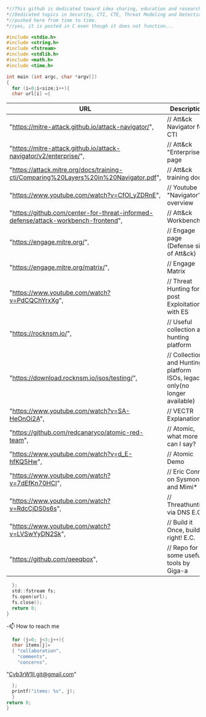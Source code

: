 ```C
*//This github is dedicated toward idea sharing, education and research projects, and all things Cyber Security
*//Dedicated topics in Security, CTI, CTE, Threat Modeling and Detections, and coding will be
*//pushed here from time to time.
*//yes, it is posted in C even though it does not function...

#include <stdio.h>
#include <string.h>
#include <fstream>
#include <stdlib.h>
#include <math.h>
#include <time.h>

int main (int argc, char *argv[])
{
  for (i=0;i<size;i++){  
  char url[i] ={
```
|URL | Description |
|----|------------ |
|[](url)"https://mitre-attack.github.io/attack-navigator/", |\// Att&ck Navigator for CTI |
|[](url)"https://mitre-attack.github.io/attack-navigator/v2/enterprise/", |\// Att&ck "Enterprise" page |
|[](url)"https://attack.mitre.org/docs/training-cti/Comparing%20Layers%20in%20Navigator.pdf", |\// Att&ck training doc |
|[](url)"https://www.youtube.com/watch?v=CfOl_yZDRnE", |\// Youtube "Navigator" overview |
|[](url)"https://github.com/center-for-threat-informed-defense/attack-workbench-frontend", |\// Att&ck Workbench |
|[](url)"https://engage.mitre.org/", | \// Engage page (Defense side of Att&ck) |
|[](url)"https://engage.mitre.org/matrix/", |\// Engage Matrix |
|[](url)"https://www.youtube.com/watch?v=PdCQChYrxXg", |\// Threat Hunting for post Exploitation with ES |
|[](url)"https://rocknsm.io/", |\// Useful collection and hunting platform |
|[](url)"https://download.rocknsm.io/isos/testing/", |\// Collection and Hunting platform ISOs, legacy only(no longer available) |
|[](url)"https://www.youtube.com/watch?v=SA-HeOnOi2A", |\// VECTR Explanation |
|[](url)"https://github.com/redcanaryco/atomic-red-team", |\// Atomic, what more can I say? |
|[](url)"https://www.youtube.com/watch?v=d_E-hfKQ5Hw", |\// Atomic Demo |
|[](url)"https://www.youtube.com/watch?v=7dEfKn70HCI", |\// Eric Conrad on Sysmon and Mimi* |
|[](url)"https://www.youtube.com/watch?v=RdcCjDS0s6s", |\// Threathunting via DNS E.C. |
|[](url)"https://www.youtube.com/watch?v=LVSwYyDN2Sk", |\// Build it Once, build it right! E.C. |
|[](url)"https://github.com/qeeqbox", |\// Repo for some useful tools by Giga-a
```C
  };
  std::fstream fs;
  fs.open(url);
  fs.close();
  return 0;
}
```

-📫 How to reach me                        
```C
  for (j=0; j<3;j++){
  char items[j]=
  { "collaboration",
    "comments",
    "concerns",
 ```
   "Cyb3rW1ll.git@gmail.com"
```C
  };
  printf("items: %s", j);
  }
return 0;
}
```
